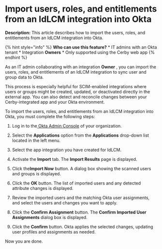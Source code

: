 # Import users, roles, and entitlements from an IdLCM integration into Okta

**Description:** This article describes how to import the users, roles, and entitlements from an IdLCM integration into Okta.

{% hint style="info" %} **Who can use this feature?** * IT admins with an Okta
tenant * Integration **Owners** * Only supported using the Cerby web app {%
endhint %}

As an IT admin collaborating with an integration **Owner** , you can import
the users, roles, and entitlements of an IdLCM integration to sync user and
group data to Okta.

This process is especially helpful for SCIM-enabled integrations where users
or groups might be created, updated, or deactivated directly in the external
app. You can also detect and reconcile changes between your Cerby-integrated
app and your Okta environment.

To import the users, roles, and entitlements from an IdLCM integration into
Okta, you must complete the following steps:

  1. Log in to the[ Okta Admin Console](https://developer.okta.com/login/) of your organization.

  2. Select the **Applications** option from the **Applications** drop-down list located in the left menu.

  3. Select the app integration you have created for IdLCM.

  4. Activate the **Import** tab. The **Import Results** page is displayed. 

  5. Click the**Import Now** button. A dialog box showing the scanned users and groups is displayed. 

  6. Click the **OK** button. The list of imported users and any detected attribute changes is displayed.

  7. Review the imported users and the matching Okta user assignments, and select the users and changes you want to apply.

  8. Click the **Confirm Assignment** button. The **Confirm Imported User Assignments** dialog box is displayed.

  9. Click the **Confirm** button. Okta applies the selected changes, updating user profiles and assignments as needed. 

Now you are done.

